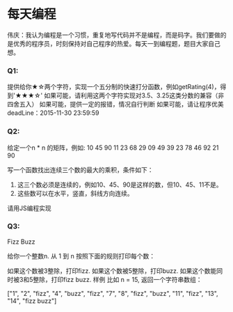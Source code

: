 每天编程
====

伟庆：我认为编程是一个习惯，重复地写代码并不是编程，而是码字。我们要做的是优秀的程序员，时刻保持对自己程序的热爱。每天一到编程题，题目大家自己想。

### Q1:

提供给你★☆两个字符，实现一个五分制的快速打分函数，例如getRating(4)，得到'★★★☆'
如果可能，请利用这两个字符实现对3.5、3.25这类分数的兼容（非四舍五入）
如果可能，提供一定的报错，情况自行判断
如果可能，请让程序优美
deadLine：2015-11-30 23:59:59

### Q2:

给定一个n * n 的矩阵，例如:
10 45 90 11
23 68 29 09
49 39 23 78
46 92 21 90

写一个函数找出连续三个数的最大的乘积，条件如下：
1. 这三个数必须是连续的，例如10、45、90是这样的数，但10、45、11不是。
2. 这些数可以在水平，竖直，斜线方向连续。

请用JS编程实现

### Q3:

Fizz Buzz

给你一个整数n. 从 1 到 n 按照下面的规则打印每个数：

如果这个数被3整除，打印fizz.
如果这个数被5整除，打印buzz.
如果这个数能同时被3和5整除，打印fizz buzz.
样例
比如 n = 15, 返回一个字符串数组：

["1", "2", "fizz", "4", "buzz", "fizz", "7", "8", "fizz", "buzz", "11", "fizz", "13", "14", "fizz buzz"]

###
